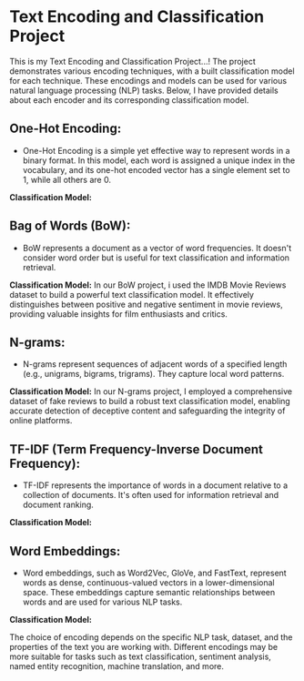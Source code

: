 # Text Encoding and Classification Project

This is my Text Encoding and Classification Project...! The project demonstrates various encoding techniques, with a built classification model for each technique. These encodings and models can be used for various natural language processing (NLP) tasks. Below, I have provided details about each encoder and its corresponding classification model.

## One-Hot Encoding:
  - One-Hot Encoding is a simple yet effective way to represent words in a binary format. In this model, each word is assigned a unique index in the vocabulary, and its one-hot encoded vector has a single element set to 1, while all others are 0.
  
  **Classification Model:**

## Bag of Words (BoW):
  - BoW represents a document as a vector of word frequencies. It doesn't consider word order but is useful for text classification and information retrieval.

 **Classification Model:**
    In our BoW project, i used the IMDB Movie Reviews dataset to build a powerful text classification model. It effectively distinguishes between positive and negative sentiment in movie reviews, providing valuable insights for film enthusiasts and critics.

## N-grams:
  - N-grams represent sequences of adjacent words of a specified length (e.g., unigrams, bigrams, trigrams). They capture local word patterns.
 
   **Classification Model:** In our N-grams project, I employed a comprehensive dataset of fake reviews to build a robust text classification model, enabling accurate detection of deceptive content and safeguarding the integrity of online platforms.
## TF-IDF (Term Frequency-Inverse Document Frequency):
  - TF-IDF represents the importance of words in a document relative to a collection of documents. It's often used for information retrieval and document ranking.
  
  **Classification Model:**
    
    
## Word Embeddings:
  - Word embeddings, such as Word2Vec, GloVe, and FastText, represent words as dense, continuous-valued vectors in a lower-dimensional space. These embeddings capture semantic relationships between words and are used for various NLP tasks.
  
  **Classification Model:**
  
The choice of encoding depends on the specific NLP task, dataset, and the properties of the text you are working with. Different encodings may be more suitable for tasks such as text classification, sentiment analysis, named entity recognition, machine translation, and more.
